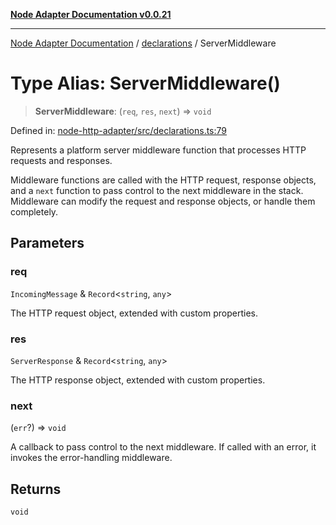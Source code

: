 [**Node Adapter Documentation v0.0.21**](../../README.md)

***

[Node Adapter Documentation](../../modules.md) / [declarations](../README.md) / ServerMiddleware

# Type Alias: ServerMiddleware()

> **ServerMiddleware**: (`req`, `res`, `next`) => `void`

Defined in: [node-http-adapter/src/declarations.ts:79](https://github.com/stonemjs/node-http-adapter/blob/5be13a78fd98c615af1c99836e662ccd61afb0e8/src/declarations.ts#L79)

Represents a platform server middleware function that processes HTTP requests and responses.

Middleware functions are called with the HTTP request, response objects, and a `next` function
to pass control to the next middleware in the stack. Middleware can modify the request and
response objects, or handle them completely.

## Parameters

### req

`IncomingMessage` & `Record`\<`string`, `any`\>

The HTTP request object, extended with custom properties.

### res

`ServerResponse` & `Record`\<`string`, `any`\>

The HTTP response object, extended with custom properties.

### next

(`err`?) => `void`

A callback to pass control to the next middleware. If called with an error, it invokes the error-handling middleware.

## Returns

`void`
